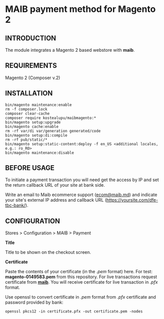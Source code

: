 # MAIB payment method for Magento 2

INTRODUCTION
------------
The module integrates a Magento 2 based webstore with **maib**.

REQUIREMENTS
------------
Magento 2 (Composer v.2)

INSTALLATION
------------
```
bin/magento maintenance:enable
rm -f composer.lock
composer clear-cache
composer require kostealupu/maibmagento:*
bin/magento setup:upgrade
bin/magento cache:enable
rm -rf var/di var/generation generated/code
bin/magento setup:di:compile
rm -rf pub/static/*
bin/magento setup:static-content:deploy -f en_US <additional locales, e.g.: ro_RO>
bin/magento maintenance:disable
```
BEFORE USAGE
-------------
To initiate a payment transaction you will need get the access by IP and set the return callback URL of your site at bank side.

Write an email to Maib ecommerce support (ecom@maib.md) and indicate your site's external IP address and callback URL (https://yoursite.com/dfe-tbc-bank/).

CONFIGURATION
-------------
Stores > Configuration > MAIB > Payment

**Title**

Title to be shown on the checkout screen.

**Certificate**

Paste the contents of your certificate (in the *.pem* format) here. For test: **magento-0149583.pem** from this repository. 
For live transactions request certificate from [<b>maib</b>](mailto:ecom@maib.md). You will receive certificate for live transaction in *.pfx* format.

 Use openssl to convert certificate in *.pem* format from *.pfx* certificate and password provided by bank:
 ```
 openssl pkcs12 -in certificate.pfx -out certificate.pem -nodes
 ```

